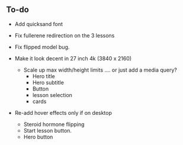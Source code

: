 ## To-do
   - Add quicksand font
   - Fix fullerene redirection on the 3 lessons
   - Fix flipped model bug.

   - Make it look decent in 27 inch 4k (3840 x 2160) 
      - Scale up max width/height limits .... or just add a media query?
         - Hero title 
         - Hero subtitle
         - Button 
         - lesson selection 
         - cards
   


   - Re-add hover effects only if on desktop 
      - Steroid hormone flipping
      - Start lesson button.
      - Hero button 
   